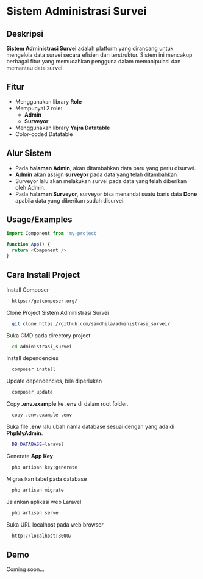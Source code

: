 # Sistem Administrasi Survei

## Deskripsi
**Sistem Administrasi Survei** adalah platform yang dirancang untuk mengelola data survei secara efisien dan terstruktur. Sistem ini mencakup berbagai fitur yang memudahkan pengguna dalam memanipulasi dan memantau data survei.

## Fitur
- Menggunakan library **Role**
- Mempunyai 2 role:
  - **Admin**
  - **Surveyor**
- Menggunakan library **Yajra Datatable**
- Color-coded Datatable

## Alur Sistem

- Pada **halaman Admin**, akan ditambahkan data baru yang perlu disurvei.
- **Admin** akan assign **surveyor** pada data yang telah ditambahkan
- Surveyor lalu akan melakukan survei pada data yang telah diberikan oleh Admin.
- Pada **halaman Surveyor**, surveyor bisa menandai suatu baris data **Done** apabila data yang diberikan sudah disurvei.
## Usage/Examples

```javascript
import Component from 'my-project'

function App() {
  return <Component />
}
```


## Cara Install Project

Install Composer
```bash
  https://getcomposer.org/
```

Clone Project Sistem Administrasi Survei
```bash
  git clone https://github.com/samdhila/administrasi_survei/
```

Buka CMD pada directory project
```bash
  cd administrasi_survei
```

Install dependencies
```bash
  composer install
```

Update dependencies, bila diperlukan
```bash
  composer update
```

Copy **.env.example** ke **.env** di dalam root folder.
```bash
  copy .env.example .env
```

Buka file **.env** lalu ubah nama database sesuai dengan yang ada di **PhpMyAdmin**.
```bash
  DB_DATABASE=laravel
```

Generate **App Key**
```bash
  php artisan key:generate
```

Migrasikan tabel pada database
```bash
  php artisan migrate
```

Jalankan aplikasi web Laravel
```bash
  php artisan serve
```

Buka URL localhost pada web browser
```bash
  http://localhost:8000/
```
## Demo

Coming soon...

